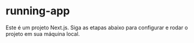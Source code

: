 # running-app
Este é um projeto Next.js. Siga as etapas abaixo para configurar e rodar o projeto em sua máquina local.

